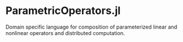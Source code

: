 # ParametricOperators.jl

Domain specific language for composition of parameterized linear and nonlinear operators and distributed computation.

